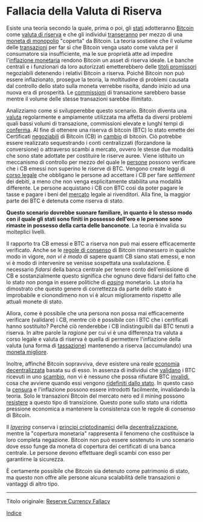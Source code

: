 # Fallacia della Valuta di Riserva



Esiste una teoria secondo la quale, prima o poi, gli [stati](ch101-glossary.md#stato) adotteranno [Bitcoin](ch101-glossary.md#bitcoin) come [valuta di riserva](ch017-reservation-priciple.md) e che gli individui [transeranno](ch101-glossary.md#scambio-di-unità) per mezzo di una [moneta di monopolio](ch005-money-taxonomy.md) "coperta" da Bitcoin. La teoria sostiene che il volume delle [transazioni](ch101-glossary.md#transazione) per far sì che Bitcoin venga usato come valuta per il consumatore sia insufficiente, ma le sue proprietà atte ad impedire l'[inflazione monetaria](https://en.wikipedia.org/wiki/Monetary_inflation) rendono Bitcoin un asset di riserva ideale. Le banche centrali e i funzionari da loro autorizzati emetterebbero delle [titoli promissori](https://it.wikipedia.org/wiki/Cambiale) negoziabili detenendo i relativi Bitcoin a riserva. Poiché Bitcoin non può essere inflazionato, prosegue la teoria, la moltitudine di problemi causata dal controllo dello stato sulla moneta verrebbe risolta, dando inizio ad una nuova era di prosperità. Le [commissioni](ch101-glossary.md#commissione-di-transazione-fee) di transazione sarebbero basse mentre il volume delle stesse transazioni sarebbe illimitato.

Analizziamo come si svilupperebbe questo scenario. Bitcoin diventa una [valuta](https://it.wikipedia.org/wiki/Valuta) regolarmente e ampiamente utilizzata ma affetta da diversi problemi quali bassi volumi di transazione, commissioni elevate e lunghi tempi di [conferma](ch101-glossary.md#conferma). Al fine di ottenere una riserva di bitcoin (BTC) lo stato emette dei Certificati [negoziabili](https://it.wikipedia.org/wiki/Titoli_di_credito) di Bitcoin (CB) in [cambio](ch101-glossary.md#scambio-di-unità) di bitcoin. Ciò potrebbe essere realizzato sequestrando i conti centralizzati (forzandone la conversione) o attraverso scambi a mercato, ovvero le stesse due modalità che sono state adottate per costituire le riserve auree. Viene istituito un meccanismo di controllo per mezzo del quale le [persone](ch101-glossary.md#persona) possono verificare che i CB emessi non superino le riserve di BTC. Vengono create leggi di [corso legale](https://it.wikipedia.org/wiki/Corso_legale) che obbligano le persone ad accettare i CB per fare _settlement_ dei debiti, a meno che non venga esplicitamente stabilita una modalità differente. Le persone acquistano i CB con BTC così da poter pagare le tasse e pagare i beni del [mercato](ch101-glossary.md#mercato) legale ai rivenditori. Alla fine, la maggior parte dei BTC è detenuta come riserva di stato.

**Questo scenario dovrebbe suonare familiare, in quanto è lo stesso modo con il quale gli stati sono finiti in possesso dell'oro e le persone sono rimaste in possesso della carta delle banconote**. La teoria è invalida su molteplici livelli.

Il rapporto tra CB emessi e BTC a riserva non può mai essere efficacemente verificato. Anche se le [regole di consenso](ch101-glossary.md#regole-di-consenso) di Bitcoin rimanessero in qualche modo in vigore, _non vi è modo_ di sapere quanti CB siano stati emessi, e non vi è modo di intervenire se venisse sospettata una svalutazione. È necessario _fidarsi_ della banca centrale per tenere conto dell'emissione di CB e sostanzialmente questo significa che ognuno deve fidarsi del fatto che lo stato non ponga in essere politiche di [_easing_](https://it.wikipedia.org/wiki/Allentamento_quantitativo) monetario. La storia ha dimostrato che questo genere di correttezza da parte dello stato è improbabile e cionondimeno non vi è alcun miglioramento rispetto alle attuali monete di stato.

Allora, come è possibile che una persona non possa mai efficacemente verificare (validare) i CB, mentre ciò è possibile con i BTC che i certificati hanno sostituito? Perché ciò renderebbe i CB indistinguibili dai BTC tenuti a riserva. In altre parole la _ragione_ per cui vi è una differenza tra valuta a corso legale e valuta di riserva è quella di permettere l'inflazione della valuta (una forma di [tassazione]( https://en.wikipedia.org/wiki/Seigniorage)) mantenendo a riserva (accumulando) una [moneta migliore](https://it.wikipedia.org/wiki/Legge_di_Gresham).

Inoltre, affinché Bitcoin sopravviva, deve esistere una reale [economia](ch101-glossary.md#economia) [decentralizzata](ch101-glossary.md#centralizzazione) basata su di esso. In assenza di individui che [validano](ch101-glossary.md#validazione) i BTC ricevuti in uno [scambio](ch101-glossary.md#scambio), non vi è nessuno che possa rifiutare BTC [invalidi](ch101-glossary.md#validazione), cosa che avviene quando essi vengono [ridefiniti dallo stato](ch087-fedcoin-objectives.md). In questo caso la [censura](ch028-censorship-resistance-property.md) e l'inflazione possono essere introdotti facilmente, invalidando la teoria. Solo le transazioni Bitcoin del mercato nero ed il mining possono [resistere](ch004-axiom-of-resistance.md) a questo tipo di transizione. Questo pone sullo stato una ridotta pressione economica a mantenere la consistenza con le regole di consenso di Bitcoin. 

Il [_layering_](ch101-glossary.md#layering) conserva i [principi criptodinamici](ch027-cryptodynamic-principles.md) della [decentralizzazione](ch101-glossary.md#decentralizzazione), mentre la "copertura monetaria" rappresenta il fenomeno che costituisce la loro completa negazione. Bitcoin non può essere sostenuto in uno scenario dove esso funge da moneta di copertura dei certificati di una banca centrale. Le persone devono effettuare degli scambi con esso per garantirne la sicurezza. 

È certamente possibile che Bitcoin sia detenuto come patrimonio di stato, ma questo non offre alle persone alcuna scalabilità delle transazioni o vantaggi di altro tipo.

---

Titolo originale: [Reserve Currency Fallacy](https://github.com/libbitcoin/libbitcoin-system/wiki/Reserve-Currency-Fallacy)

[Indice](/README.md)

